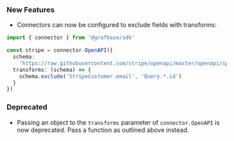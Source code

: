 ### New Features

- Connectors can now be configured to exclude fields with transforms:

```ts
import { connector } from '@grafbase/sdk'

const stripe = connector.OpenAPI({
  schema:
    'https://raw.githubusercontent.com/stripe/openapi/master/openapi/spec3.json',
  transforms: (schema) => {
    schema.exclude('StripeCustomer.email', 'Query.*.id')
  }
})
```

### Deprecated

- Passing an object to the `transforms` parameter of `connector.OpenAPI` is now
  deprecated. Pass a function as outlined above instead.
